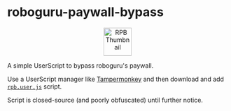 # roboguru-paywall-bypass

<p align="center">
    <img width="64" src="https://raw.githubusercontent.com/1rens1/roboguru-paywall-bypass/master/thummbnail.png" alt="RPB Thumbnail">
</p>

A simple UserScript to bypass roboguru's paywall.

Use a UserScript manager like [Tampermonkey](https://www.tampermonkey.net/) and then download and add [`rpb.user.js`](https://raw.githubusercontent.com/1rens1/roboguru-paywall-bypass/master/rpb.user.js) script.

Script is closed-source (and poorly obfuscated) until further notice.
